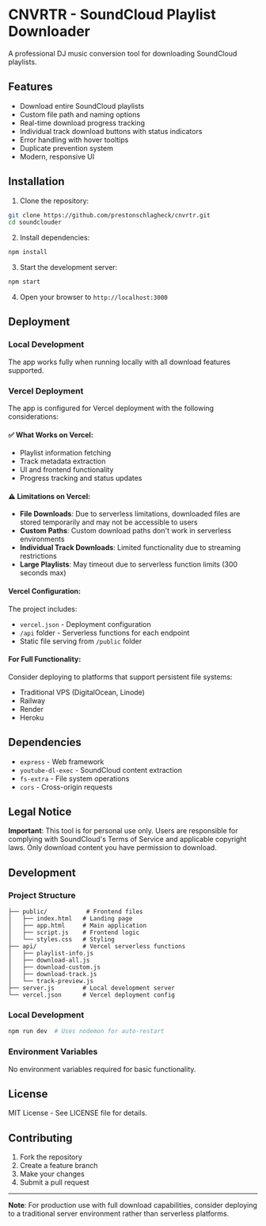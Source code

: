 # CNVRTR - SoundCloud Playlist Downloader

A professional DJ music conversion tool for downloading SoundCloud playlists.

## Features

- Download entire SoundCloud playlists
- Custom file path and naming options
- Real-time download progress tracking
- Individual track download buttons with status indicators
- Error handling with hover tooltips
- Duplicate prevention system
- Modern, responsive UI

## Installation

1. Clone the repository:
```bash
git clone https://github.com/prestonschlagheck/cnvrtr.git
cd soundclouder
```

2. Install dependencies:
```bash
npm install
```

3. Start the development server:
```bash
npm start
```

4. Open your browser to `http://localhost:3000`

## Deployment

### Local Development
The app works fully when running locally with all download features supported.

### Vercel Deployment
The app is configured for Vercel deployment with the following considerations:

#### ✅ **What Works on Vercel:**
- Playlist information fetching
- Track metadata extraction
- UI and frontend functionality
- Progress tracking and status updates

#### ⚠️ **Limitations on Vercel:**
- **File Downloads**: Due to serverless limitations, downloaded files are stored temporarily and may not be accessible to users
- **Custom Paths**: Custom download paths don't work in serverless environments
- **Individual Track Downloads**: Limited functionality due to streaming restrictions
- **Large Playlists**: May timeout due to serverless function limits (300 seconds max)

#### **Vercel Configuration:**
The project includes:
- `vercel.json` - Deployment configuration
- `/api` folder - Serverless functions for each endpoint
- Static file serving from `/public` folder

#### **For Full Functionality:**
Consider deploying to platforms that support persistent file systems:
- Traditional VPS (DigitalOcean, Linode)
- Railway
- Render
- Heroku

## Dependencies

- `express` - Web framework
- `youtube-dl-exec` - SoundCloud content extraction
- `fs-extra` - File system operations
- `cors` - Cross-origin requests

## Legal Notice

**Important**: This tool is for personal use only. Users are responsible for complying with SoundCloud's Terms of Service and applicable copyright laws. Only download content you have permission to download.

## Development

### Project Structure
```
├── public/           # Frontend files
│   ├── index.html   # Landing page
│   ├── app.html     # Main application
│   ├── script.js    # Frontend logic
│   └── styles.css   # Styling
├── api/             # Vercel serverless functions
│   ├── playlist-info.js
│   ├── download-all.js
│   ├── download-custom.js
│   ├── download-track.js
│   └── track-preview.js
├── server.js        # Local development server
└── vercel.json      # Vercel deployment config
```

### Local Development
```bash
npm run dev  # Uses nodemon for auto-restart
```

### Environment Variables
No environment variables required for basic functionality.

## License

MIT License - See LICENSE file for details.

## Contributing

1. Fork the repository
2. Create a feature branch
3. Make your changes
4. Submit a pull request

---

**Note**: For production use with full download capabilities, consider deploying to a traditional server environment rather than serverless platforms. 